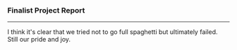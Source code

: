 ### Finalist Project Report
---

I think it's clear that we tried not to go full spaghetti but ultimately failed. Still our pride and joy.

